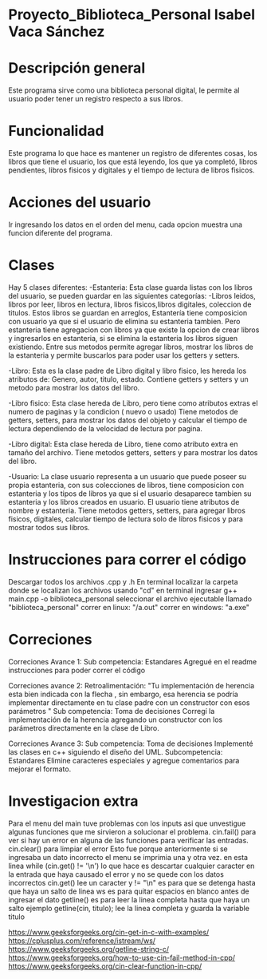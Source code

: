 # Proyecto_Biblioteca_Personal Isabel Vaca Sánchez

# Descripción general
Este programa sirve como una biblioteca personal digital, le permite al usuario poder tener un registro respecto a sus libros.

# Funcionalidad
Este programa lo que hace es mantener un registro de diferentes cosas, los libros que tiene el usuario, los que está leyendo, los que ya completó, 
libros pendientes, libros fisicos y digitales y el tiempo de lectura de  libros fisicos. 

# Acciones del usuario
Ir ingresando los datos en el orden del menu, cada opcion muestra una funcion diferente del programa. 



# Clases
Hay 5 clases diferentes:
-Estanteria:
Esta clase guarda listas con los libros del usuario, se pueden guardar en las siguientes categorías:
 -Libros leidos, libros por leer, libros en lectura, libros fisicos,libros digitales, coleccion de titulos. 
Estos libros se guardan en arreglos, Estantería tiene composicion con usuario ya que si el usuario de elimina su estanteria tambien.
Pero estanteria tiene agregacion con libros ya que existe la opcion de crear libros y ingresarlos en estanteria, si se elimina la estanteria 
los libros siguen existiendo. 
Entre sus metodos permite agregar libros, mostrar los libros de la estanteria y permite buscarlos para poder usar los getters y setters. 


-Libro:
Esta es la clase padre de Libro digital y libro fisico, les hereda los atributos de:
Genero, autor, titulo, estado. Contiene getters y setters y un metodo para mostrar los datos del libro.


-Libro fisico:
Esta clase hereda de Libro, pero tiene como atributos extras el numero de paginas y la condicion ( nuevo o usado)
Tiene metodos de getters, setters, para mostrar los datos del objeto y calcular el tiempo de lectura dependiendo de la velocidad de lectura por pagina. 


-Libro digital:
Esta clase hereda de Libro, tiene como atributo extra en tamaño del archivo.
Tiene metodos getters, setters y para mostrar los datos del libro. 


-Usuario:
La clase usuario representa a un usuario que puede poseer su propia estanteria, con sus colecciones de libros, tiene composicion con 
estanteria y los tipos de libros ya que si el usuario desaparece tambien su estanteria y los libros creados en usuario. 
El usuario tiene atributos de nombre y estanteria. 
Tiene metodos getters, setters, para agregar libros fisicos, digitales, calcular tiempo de lectura solo de libros fisicos y para mostrar todos sus libros. 

 

# Instrucciones para correr el código

Descargar todos los archivos .cpp y .h
En terminal localizar la carpeta donde se localizan los archivos usando "cd"
en terminal ingresar g++ main.cpp -o biblioteca_personal
seleccionar el archivo ejecutable llamado "biblioteca_personal" 
correr en linux: "/a.out"
correr en windows: "a.exe"

# Correciones

Correciones Avance 1:
Sub competencia: Estandares
Agregué en el readme instrucciones para poder correr el código 

Correciones avance 2:
Retroalimentación: "Tu implementación de herencia  esta bien indicada con la flecha , sin embargo, esa herencia se podría implementar directamente en tu clase padre con un constructor con esos parámetros "
Sub competencia: Toma de decisiones 
Corregí la implementación de la herencia agregando un constructor con los parámetros directamente en la clase de Libro. 

Correciones Avance 3:
Sub competencia: Toma de decisiones 
Implementé las clases en c++ siguiendo el diseño del UML.
Subcompetencia: Estandares
Elimine caracteres especiales y agregue comentarios para mejorar el formato.

# Investigacion extra

Para el menu del main tuve problemas con los inputs asi que unvestigue algunas funciones que me sirvieron a solucionar el problema.
cin.fail() para ver si hay un error en alguna de las funciones para verificar las entradas. 
cin.clear() para limpiar el error
Esto fue porque anteriormente si se ingresaba un dato incorrecto el menu se imprimia una y otra vez. 
en esta linea while (cin.get() != '\n') 
lo que hace es descartar cualquier caracter en la entrada que haya causado el error y no se quede con los datos incorrectos
cin.get() lee un caracter y != "\n" es para que se detenga hasta que haya un salto de linea
ws es para quitar espacios en blanco antes de ingresar el dato 
getline() es para leer la linea completa hasta que haya un salto
ejemplo getline(cin, titulo); lee la linea completa y guarda la variable titulo

https://www.geeksforgeeks.org/cin-get-in-c-with-examples/
https://cplusplus.com/reference/istream/ws/
https://www.geeksforgeeks.org/getline-string-c/
https://www.geeksforgeeks.org/how-to-use-cin-fail-method-in-cpp/
https://www.geeksforgeeks.org/cin-clear-function-in-cpp/



